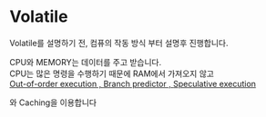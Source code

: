 # Volatile

Volatile를 설명하기 전, 컴퓨의 작동 방식 부터 설명후 진행합니다.



CPU와 MEMORY는 데이터를 주고 받습니다.\
CPU는 많은 명령을 수행하기 때문에 RAM에서 가져오지 않고 \
[Out-of-order execution , ](https://en.wikipedia.org/wiki/Out-of-order\_execution)[Branch predictor , ](https://en.wikipedia.org/wiki/Branch\_predictor)[Speculative execution ](https://en.wikipedia.org/wiki/Speculative\_execution)

와  Caching을  이용합니다
